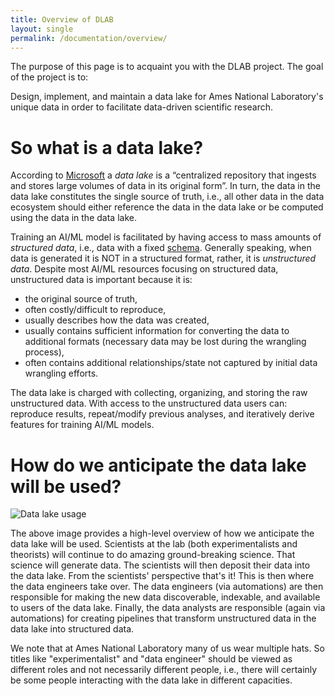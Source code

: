 ```yaml
---
title: Overview of DLAB
layout: single
permalink: /documentation/overview/
---
```


The purpose of this page is to acquaint you with the DLAB project. The goal of 
the project is to:

Design, implement, and maintain a data lake for Ames National Laboratory's
unique data in order to facilitate data-driven scientific research.

# So what is a data lake?

According to [Microsoft](https://azure.microsoft.com/en-us/resources/cloud-computing-dictionary/what-is-a-data-lake/) 
a *data lake* is a “centralized repository that ingests and stores large volumes 
of data in its original form”. In turn, the data in the data lake constitutes 
the single source of truth, i.e., all other data in the data ecosystem should 
either reference the data in the data lake or be computed using the data in the 
data lake.

Training an AI/ML model is facilitated by having access to mass amounts of 
*structured data*, i.e., data with a fixed 
[schema](https://en.wikipedia.org/wiki/Database_schema).
Generally speaking, when data is generated it is NOT in a structured format,
rather, it is *unstructured data*. Despite most AI/ML resources focusing on
structured data, unstructured data is important because it is:

- the original source of truth,
- often costly/difficult to reproduce,
- usually describes how the data was created,
- usually contains sufficient information for converting the data to additional
  formats (necessary data may be lost during the wrangling process),
- often contains additional relationships/state not captured by initial data
  wrangling efforts.

The data lake is charged with collecting, organizing, and storing the
raw unstructured data. With access to the unstructured data users can: reproduce 
results, repeat/modify previous analyses, and iteratively derive features for 
training AI/ML models.

# How do we anticipate the data lake will be used?

![Data lake usage](/_pages/documentation/assets/data_lake_use.png)

The above image provides a high-level overview of how we anticipate the data 
lake will be used. Scientists at the lab (both experimentalists and theorists)
will continue to do amazing ground-breaking science. That science will generate
data. The scientists will then deposit their data into the data lake. From the
scientists' perspective that's it! This is then where the data engineers take
over. The data engineers (via automations) are then responsible for making the
new data discoverable, indexable, and available to users of the data lake.
Finally, the data analysts are responsible (again via automations) for creating
pipelines that transform unstructured data in the data lake into structured
data.

We note that at Ames National Laboratory many of us wear multiple hats. So
titles like "experimentalist" and "data engineer" should be viewed as different 
roles and not necessarily different people, i.e., there will certainly be some
people interacting with the data lake in different capacities.
